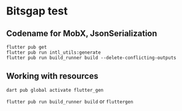 # Bitsgap test

## Codename for MobX, JsonSerialization

```
flutter pub get
flutter pub run intl_utils:generate
flutter pub run build_runner build --delete-conflicting-outputs
```


## Working with resources
`dart pub global activate flutter_gen`

`flutter pub run build_runner build`
or 
`fluttergen`
